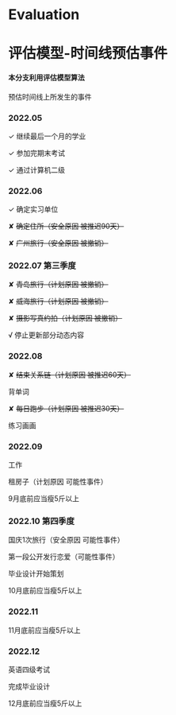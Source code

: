 # Evaluation 

# 评估模型-时间线预估事件

#### 本分支利用评估模型算法

预估时间线上所发生的事件

### 2022.05 

✓ 继续最后一个月的学业

✓ 参加完期末考试

✓ 通过计算机二级

### 2022.06

✓ 确定实习单位

✘ ~~确定住所（安全原因 被推迟90天）~~

✘ ~~广州旅行（安全原因 被撤销）~~

### 2022.07 第三季度

✘ ~~青岛旅行（计划原因 被撤销）~~

✘ ~~威海旅行（计划原因 被撤销）~~

✘ ~~摄影写真约拍（计划原因 被撤销）~~

√ 停止更新部分动态内容

### 2022.08

✘ ~~结束关系链（计划原因 被推迟60天）~~

背单词

✘ ~~每日跑步（计划原因 被推迟30天）~~

练习画画

### 2022.09

工作

租房子（计划原因 可能性事件）

9月底前应当瘦5斤以上

### 2022.10 第四季度

国庆1次旅行（安全原因 可能性事件）

第一段公开发行恋爱（可能性事件）

毕业设计开始策划

10月底前应当瘦5斤以上

### 2022.11

11月底前应当瘦5斤以上

### 2022.12

英语四级考试

完成毕业设计

12月底前应当瘦5斤以上
